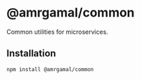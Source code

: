# @amrgamal/common

Common utilities for microservices.

## Installation

```bash
npm install @amrgamal/common
```
